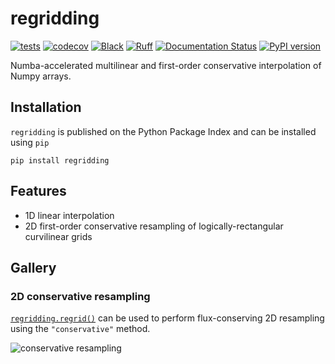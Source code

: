 # regridding

[![tests](https://github.com/sun-data/regridding/actions/workflows/tests.yml/badge.svg)](https://github.com/sun-data/regridding/actions/workflows/tests.yml)
[![codecov](https://codecov.io/gh/sun-data/regridding/graph/badge.svg?token=8W5I2EBDDX)](https://codecov.io/gh/sun-data/regridding)
[![Black](https://github.com/sun-data/regridding/actions/workflows/black.yml/badge.svg)](https://github.com/sun-data/regridding/actions/workflows/black.yml)
[![Ruff](https://github.com/sun-data/regridding/actions/workflows/ruff.yml/badge.svg)](https://github.com/sun-data/regridding/actions/workflows/ruff.yml)
[![Documentation Status](https://readthedocs.org/projects/regridding/badge/?version=latest)](https://regridding.readthedocs.io/en/latest/?badge=latest)
[![PyPI version](https://badge.fury.io/py/regridding.svg)](https://badge.fury.io/py/regridding)


Numba-accelerated multilinear and first-order conservative interpolation of Numpy arrays.

## Installation

`regridding` is published on the Python Package Index and can be installed using `pip`
```
pip install regridding
```

## Features

 - 1D linear interpolation
 - 2D first-order conservative resampling of logically-rectangular curvilinear grids

## Gallery

### 2D conservative resampling

[`regridding.regrid()`](https://regridding.readthedocs.io/en/latest/_autosummary/regridding.regrid.html)
can be used to perform flux-conserving 2D resampling using the `"conservative"` method.

![conservative resampling](https://regridding.readthedocs.io/en/latest/_images/regridding.regrid_1_0.png)
